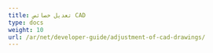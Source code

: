 ```yaml
---
title: تعديل خصائص CAD
type: docs
weight: 10
url: /ar/net/developer-guide/adjustment-of-cad-drawings/
---
```

